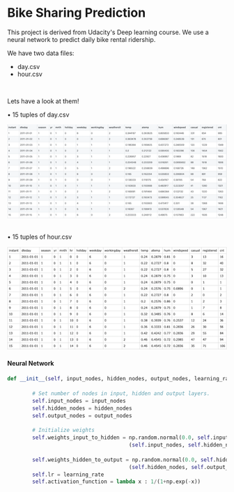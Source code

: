 # Bike Sharing Prediction

This project is derived from Udacity's Deep learning course. We use a neural network to predict daily bike rental ridership.

We have two data files:
- day.csv
- hour.csv

<br>

Lets have a look at them!
<br>

• 15 tuples of day.csv
<br>

![](project-bikesharing/assets/day.png)
<br>
<br>

• 15 tuples of hour.csv
<br>

![](project-bikesharing/assets/hour.png)
#### Neural Network

```python
def __init__(self, input_nodes, hidden_nodes, output_nodes, learning_rate):

        # Set number of nodes in input, hidden and output layers.
        self.input_nodes = input_nodes
        self.hidden_nodes = hidden_nodes
        self.output_nodes = output_nodes

        # Initialize weights
        self.weights_input_to_hidden = np.random.normal(0.0, self.input_nodes**-0.5, 
                                       (self.input_nodes, self.hidden_nodes))

        self.weights_hidden_to_output = np.random.normal(0.0, self.hidden_nodes**-0.5, 
                                       (self.hidden_nodes, self.output_nodes))
        self.lr = learning_rate
        self.activation_function = lambda x : 1/(1+np.exp(-x))
    
```